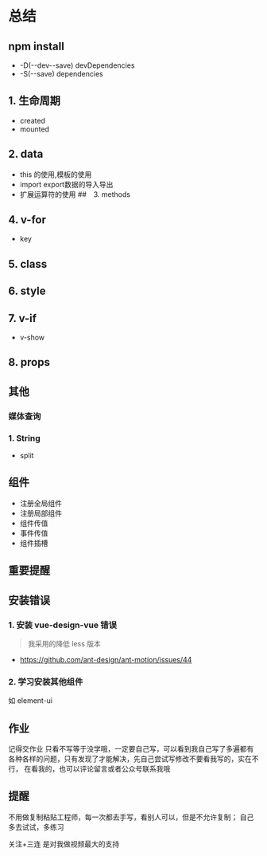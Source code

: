 # 总结
## npm install
- -D(--dev--save)   devDependencies
- -S(--save)   dependencies
## 1. 生命周期
- created
- mounted
## 2. data
- this 的使用,模板的使用
- import export数据的导入导出
- 扩展运算符的使用
##　3. methods
## 4. v-for
- key
## 5. class
## 6. style
## 7. v-if
- v-show
## 8. props
## 其他
### 媒体查询
### 1. String
- split
## 组件
- 注册全局组件
- 注册局部组件
- 组件传值
- 事件传值
- 组件插槽
## 重要提醒
## 安装错误
### 1. 安装 vue-design-vue 错误
> 我采用的降低 less 版本

- https://github.com/ant-design/ant-motion/issues/44
### 2. 学习安装其他组件
如 element-ui
## 作业
记得交作业 只看不写等于没学哦，一定要自己写，可以看到我自己写了多遍都有
各种各样的问题，只有发现了才能解决，先自己尝试写修改不要看我写的，实在不行，
在看我的，也可以评论留言或者公众号联系我哦
## 提醒
不用做复制粘贴工程师，每一次都去手写，看别人可以，但是不允许复制； 自己多去试试，多练习

关注+三连 是对我做视频最大的支持
